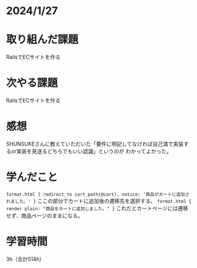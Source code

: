 # 2024/1/27
# 取り組んだ課題
RailsでECサイトを作る

# 次やる課題
RailsでECサイトを作る

# 感想
SHUNSUKEさんに教えていただいた「要件に明記してなければ自己満で実装するor実装を見送るどちらでもいい認識」というのが
わかってよかった。

# 学んだこと
`format.html { redirect_to cart_path(@cart), notice: '商品がカートに追加されました。' }`
ここの部分でカートに追加後の遷移先を選択する。
`format.html { render plain: "商品をカートに追加しました。" }`
これだとカートページには遷移せず、商品ページのままになる。

# 学習時間
3h（合計514h）
